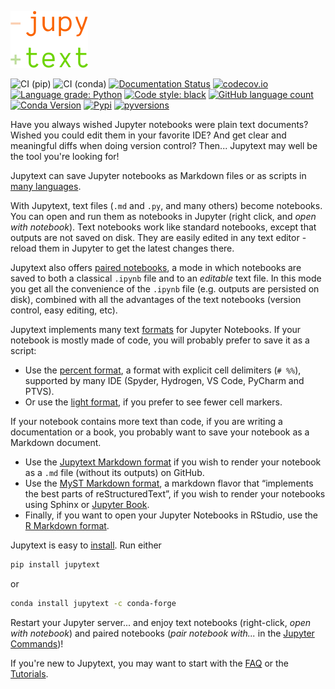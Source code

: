 ![](https://raw.githubusercontent.com/mwouts/jupytext/master/docs/logo.png)

![CI (pip)](https://github.com/mwouts/jupytext/workflows/CI%20(pip)/badge.svg)
![CI (conda)](https://github.com/mwouts/jupytext/workflows/CI%20(conda)/badge.svg)
[![Documentation Status](https://readthedocs.org/projects/jupytext/badge/?version=latest)](https://jupytext.readthedocs.io/en/latest/?badge=latest)
[![codecov.io](https://codecov.io/github/mwouts/jupytext/coverage.svg?branch=master)](https://codecov.io/gh/mwouts/jupytext/branch/master)
[![Language grade: Python](https://img.shields.io/lgtm/grade/python/g/mwouts/jupytext.svg)](https://lgtm.com/projects/g/mwouts/jupytext/context:python)
[![Code style: black](https://img.shields.io/badge/code%20style-black-000000.svg)](https://github.com/psf/black)
[![GitHub language count](https://img.shields.io/github/languages/count/mwouts/jupytext)](docs/languages.md)
[![Conda Version](https://img.shields.io/conda/vn/conda-forge/jupytext.svg)](https://anaconda.org/conda-forge/jupytext)
[![Pypi](https://img.shields.io/pypi/v/jupytext.svg)](https://pypi.python.org/pypi/jupytext)
[![pyversions](https://img.shields.io/pypi/pyversions/jupytext.svg)](https://pypi.python.org/pypi/jupytext)

Have you always wished Jupyter notebooks were plain text documents? Wished you could edit them in your favorite IDE? And get clear and meaningful diffs when doing version control? Then... Jupytext may well be the tool you're looking for!

Jupytext can save Jupyter notebooks as Markdown files or as scripts in [many languages](docs/languages.md).

With Jupytext, text files (`.md` and `.py`, and many others) become notebooks. You can open and run them as notebooks in Jupyter (right click, and _open with notebook_). Text notebooks work like standard notebooks, except that outputs are not saved on disk. They are easily edited in any text editor - reload them in Jupyter to get the latest changes there.

Jupytext also offers [paired notebooks](docs/paired-notebooks.md), a mode in which notebooks are saved to both a classical `.ipynb` file and to an *editable* text file. In this mode you get all the convenience of the `.ipynb` file (e.g. outputs are persisted on disk), combined with all the advantages of the text notebooks (version control, easy editing, etc).

Jupytext implements many text [formats](docs/formats.md) for Jupyter Notebooks. If your notebook is mostly made of code, you will probably prefer to save it as a script:
-  Use the [percent format](docs/formats.md#the-percent-format), a format with explicit cell delimiters (`# %%`), supported by many IDE (Spyder, Hydrogen, VS Code, PyCharm and PTVS).
-  Or use the [light format](docs/formats.md#the-light-format), if you prefer to see fewer cell markers.

If your notebook contains more text than code, if you are writing a documentation or a book, you probably want to save your notebook as a Markdown document.
- Use the [Jupytext Markdown format](docs/formats.md#jupytext-markdown) if you wish to render your notebook as a `.md` file (without its outputs) on GitHub.
- Use the [MyST Markdown format](docs/formats.md#myst-markdown), a markdown flavor that “implements the best parts of reStructuredText”, if you wish to render your notebooks using Sphinx or [Jupyter Book](https://jupyterbook.org).
- Finally, if you want to open your Jupyter Notebooks in RStudio, use the [R Markdown format](formats.md#r-markdown).

Jupytext is easy to [install](docs/install.md). Run either
```bash
pip install jupytext
```
or
```bash
conda install jupytext -c conda-forge
```
Restart your Jupyter server... and enjoy text notebooks (right-click, _open with notebook_) and paired notebooks (_pair notebook with..._ in the [Jupyter Commands](docs/install.md#jupytext-commands-in-jupyterlab))!

If you're new to Jupytext, you may want to start with the [FAQ](docs/faq.md) or the [Tutorials](docs/tutorials.md).
